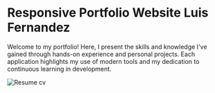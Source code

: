 # Responsive Portfolio Website Luis Fernandez
Welcome to my portfolio! Here, I present the skills and knowledge I've gained through hands-on experience and personal projects. Each application highlights my use of modern tools and my dedication to continuous learning in development.

![Resume cv](/preview.jpg)
